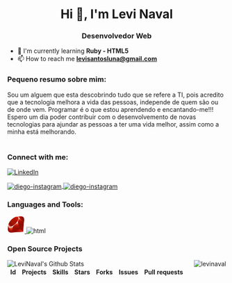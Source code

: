 <h1 align="center">Hi 👋, I'm Levi Naval</h1>
<h3 align="center">Desenvolvedor Web </h3>

- 🌱 I'm currently learning **Ruby - HTML5**
- 📫 How to reach me **levisantosluna@gmail.com**

### Pequeno resumo sobre mim:

Sou um alguem que esta descobrindo tudo que se refere a TI, pois acredito que a tecnologia melhora a vida das pessoas, independe de quem são ou de onde vem.
Programar é o que estou aprendendo e encantando-me!!! Espero um dia poder contribuir com o desenvolvemento de novas tecnologias para ajundar as pessoas a ter uma vida melhor, assim como a minha está melhorando.
<br><br>

<h3 align="left">Connect with me:</h3>
<p align="left">
  <a href=̈́www.linkedin.com/in/levisantoss" target="_blank"><img alt="LinkedIn" src="https://img.shields.io/badge/linkedin-%230077B5.svg?&style=for-the-badge&logo=linkedin&logoColor=white" />
</p>
<a href="https://www.instagram.com/leandrolevisantos/">
<img align="center" alt="diego-instagram" height="30" width="40" src="https://cdn.jsdelivr.net/npm/simple-icons@3.0.1/icons/instagram.svg" style="max-width:100%;">
</a>
<a href="https://www.facebook.com/levi.santos.108/">
<img align="center" alt="diego-instagram" height="30" width="40" src="https://cdn.jsdelivr.net/npm/simple-icons@3.0.1/icons/facebook.svg" style="max-width:100%;">
</a>

<h3 align="left">Languages and Tools:</h3>
<p align="left"> 
  <a href="https://www.ruby-lang.org/en/" target="_blank"> <img src="https://raw.githubusercontent.com/devicons/devicon/master/icons/ruby/ruby-original.svg" alt="ruby" width="40" height="40"/> </a>
  <img src="https://cdn.icon-icons.com/icons2/2415/PNG/512/html_original_wordmark_logo_icon_146478.png" alt="html" width="40" height="40" style="max-width:100%;"></img>
  
  <h3>Open Source Projects</h3>
<table>
    <thead align="center">
        <tr border: none;>
            <td><b>Id</b></td>
	    <td><b>Projects</b></td>
	    <td><b>Skills</b></td>
            <td><b>Stars</b></td>
            <td><b>Forks</b></td>
            <td><b>Issues</b></td>
            <td><b>Pull requests</b></td>
        </tr>
    </thead>

<p>
  <img align="right" src="https://github-readme-stats.vercel.app/api/top-langs?username=levinaval&show_icons=true&locale=en&layout=compact" alt="levinaval" />
  <img align="left" alt="LeviNaval's Github Stats" src="https://github-readme-stats.vercel.app/api?username=levinaval&show_icons=true&hide_border=true" />
</p>

